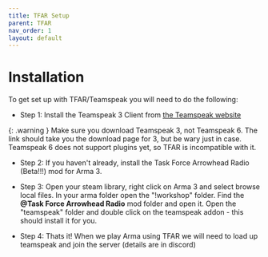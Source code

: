 ```yaml
---
title: TFAR Setup        
parent: TFAR
nav_order: 1
layout: default
---
```


# Installation

To get set up with TFAR/Teamspeak you will need to do the following:

- Step 1: Install the Teamspeak 3 Client from [the Teamspeak website]([https://teamspeak.com/en/downloads/](https://teamspeak.com/en/downloads/#ts3client))

{: .warning }
Make sure you download Teamspeak 3, not Teamspeak 6. The link should take you the download page for 3, but be wary just in case. Teamspeak 6 does not support plugins yet, so TFAR is incompatible with it. 

- Step 2: If you haven't already, install the Task Force Arrowhead Radio (Beta!!!) mod for Arma 3.

- Step 3: Open your steam library, right click on Arma 3 and select browse local files. In your arma folder open the "!workshop" folder. Find the <b>@Task Force Arrowhead Radio</b> mod folder and open it. Open the "teamspeak" folder and double click on the teamspeak addon - this should install it for you.

- Step 4: Thats it! When we play Arma using TFAR we will need to load up teamspeak and join the server (details are in discord)
